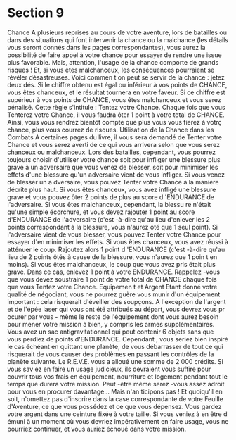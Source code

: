 # Section 9

Chance
A plusieurs reprises au cours de votre aventure, lors de batailles
ou dans des situations qui font intervenir la chance ou la
malchance (les détails vous seront donnés dans les pages
correspondantes), vous aurez la possibilité de faire appel à votre
chance pour essayer de rendre une issue plus favorable. Mais,
attention, l'usage de la chance comporte de grands risques ! Et, si
vous êtes  malchanceux,  les conséquences pourraient se révéler
désastreuses.
Voici commen t on peut se servir de la chance : jetez deux dés. Si
le chiffre obtenu est  égal ou inférieur  à vos points de
CHANCE,  vous êtes  chanceux,  et le résultat tournera en votre
faveur. Si ce chiffre est supérieur  à vos points de  CHANCE,
vous êtes malchanceux  et vous serez pénalisé.
Cette règle s'intitule :  Tentez votre Chance.  Chaque fois que
vous  Tenterez votre Chance,  il vous faudra  ôter 1 point à
votre total de  CHANCE.  Ainsi, vous vous rendrez bientôt
compte que plus vous vous fierez à votrç chance, plus vous
courrez de risques.
Utilisation de la Chance dans les Combats
A certaines pages du livre, il vous sera demandé de Tenter
votre Chance  et vous serez averti de ce qui vous arrivera selon
que vous serez  chanceux  ou malchanceux.  Lors des batailles,
cependant, vous pourrez toujours  choisir  d'utiliser votre chance
soit pour infliger une blessure plus grave à un adversaire que
vous venez de blesser, soit pour minimiser les effets d'une
blessure qu'un adversaire vient de vous infliger.
Si vous venez de blesser un a dversaire, vous pouvez Tenter
votre Chance  à la manière décrite plus haut. Si vous êtes
chanceux,  vous avez infligé une blessure grave et vous pouvez
ôter 2 points de plus au score d 'ENDURANCE  de l'adversaire.
Si vous êtes malchanceux,  cependant, la blessu re n'était
qu'une simple écorchure, et vous devez rajouter 1 point au score
d'ENDURANCE  de l'adversaire (c'est -à-dire qu'au lieu
d'enlever les 2 points correspondant à la blessure, vous n'aurez
ôté que 1 seul point).
Si l'adversaire vient de vous blesser, vous pouvez Tenter votre
Chance  pour essayer d'en minimiser les effets. Si vous êtes
chanceux,  vous avez réussi à atténuer le coup. Rajoutez alors 1
point d 'ENDURANCE (c'est -à-dire qu'au lieu de 2 points ôtés à
cause de la blessure, vous n'aurez que 1 poin t en moins). Si vous
êtes malchanceux,  le coup que vous avez pris était plus grave.
Dans ce cas, enlevez 1 point à votre ENDURANCE.
Rappelez -vous que vous devez soustraire 1 point de votre total de
CHANCE  chaque fois que vous  Tentez votre Chance.
Equipemen t et Argent
Etant donné votre qualité de négociant, vous ne pourrez guère
vous munir d'un équipement important : cela risquerait d'éveiller
des soupçons. A l'exception de l'argent et de l'épée laser qui vous
ont été attribués au départ, vous devrez vous pr ocurer par vous -
même le reste de l'équipement dont vous aurez besoin pour
mener votre mission à bien, y compris les armes
supplémentaires. Vous avez un sac antigravitationnel qui peut
contenir 6 objets sans que vous perdiez de points
d'ENDURANCE.  Cependant , vous seriez bien inspiré le cas
échéant en quittant une planète, de vous débarrasser de tout ce
qui risquerait de vous causer des problèmes en passant les
contrôles de la planète suivante. Le R.E.V.E. vous a alloué une
somme de 2 000 crédits. Si vous sav ez en faire un usage
judicieux, ils devraient vous suffire pour couvrir tous vos frais en
équipement, nourriture et logement pendant tout le temps que
durera votre mission. Peut -être même serez -vous assez adroit
pour vous en procurer davantage... Mais n'an ticipons pas ! Et
quoiqu'il en soit, n'omettez pas d'inscrire dans la case
correspondante de votre Feuille d'Aventure,  ce que vous
possédez et ce que vous dépensez. Vous gardez votre argent dans
une ceinture fixée à votre taille. Si vous veniez à en être d émuni à
un moment où vous devriez impérativement en faire usage, vous
ne pourriez continuer, et vous auriez échoué dans votre mission.